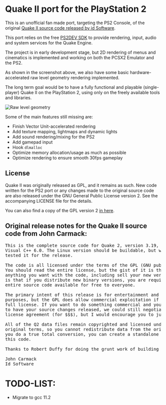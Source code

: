 # Quake II port for the PlayStation 2

This is an unofficial fan made port, targeting the PS2 Console, of the original
[Quake II source code released by id Software][link_id_repo].

This port relies on the free [PS2DEV SDK][link_ps2_dev] to provide rendering,
input, audio and system services for the Quake Engine.

The project is in early development stage, but 2D rendering of menus and cinematics
is implemented and working on both the PCSX2 Emulator and the PS2.

As shown in the screenshot above, we also have some basic
hardware-accelerated raw level geometry rendering implemented.

The long term goal would be to have a fully functional and playable (single-player)
Quake II on the PlayStation 2, using only on the freely available tools and libraries.

![Raw level geometry](https://raw.githubusercontent.com/glampert/quake2-for-ps2/master/misc/screens/q2ps2-level-notex-2.png "Raw level geometry")

Some of the main features still missing are:

- Finish Vector Unit-accelerated rendering
- Add texture mapping, lightmaps and dynamic lights
- Add sound rendering/mixing for the PS2
- Add gamepad input
- Hook `dlmalloc`
- Optimize memory allocation/usage as much as possible
- Optimize rendering to ensure smooth 30fps gameplay

## License

Quake II was originally released as GPL, and it remains as such. New code written
for the PS2 port or any changes made to the original source code are also released under the
GNU General Public License version 2. See the accompanying LICENSE file for the details.

You can also find a copy of the GPL version 2 [in here][link_gpl_v2].

## Original release notes for the Quake II source code from John Carmack:

<pre>
This is the complete source code for Quake 2, version 3.19, buildable with
Visual C++ 6.0. The Linux version should be buildable, but we haven't
tested it for the release.

The code is all licensed under the terms of the GPL (GNU public license).
You should read the entire license, but the gist of it is that you can do
anything you want with the code, including sell your new version. The catch
is that if you distribute new binary versions, you are required to make the
entire source code available for free to everyone.

The primary intent of this release is for entertainment and educational
purposes, but the GPL does allow commercial exploitation if you obey the
full license. If you want to do something commercial and you just can't bear
to have your source changes released, we could still negotiate a separate
license agreement (for $$$), but I would encourage you to just live with the GPL.

All of the Q2 data files remain copyrighted and licensed under the
original terms, so you cannot redistribute data from the original game, but if
you do a true total conversion, you can create a standalone game based on
this code.

Thanks to Robert Duffy for doing the grunt work of building this release.

John Carmack
Id Software
</pre>

[link_id_repo]: https://github.com/id-Software/Quake-2
[link_ps2_dev]: https://github.com/ps2dev
[link_gpl_v2]: https://www.gnu.org/licenses/old-licenses/gpl-2.0.en.html

# TODO-LIST:
- Migrate to gcc 11.2
